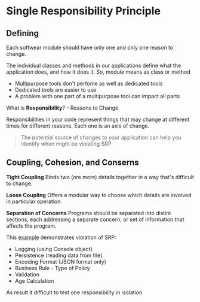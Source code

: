 ﻿# Single Responsibility Principle

## Defining

Each softwear module should have only one and only one reason to change.

The individual classes and methods in our applications define what the application does, and how it does it.
So, module means as class or method

- Multipurpose tools don't perfome as well as dedicated tools  
- Dedicated tools are easier to use
- A problem with one part of a multipurpose tool can impact all parts

What is **Responsibility**? - Reasons to Change

Responsibilities in your code represent things that may change at different times for different reasons.
Each one is an axis of change.

>The potential source of changes to your application can help you identify when might be violating SRP

 ## Coupling, Cohesion, and Conserns

**Tight Coupling**
Binds two (ore more) details together in a way that's difficult to change.

**Loose Coupling**
Offers a modular way to choose which details are involved in particular operation.

**Separation of Concerns**
Programs should be separated into distint sections, each addressing a separate concern, or set of information that affects the program.

This [example](https://github.com/ardalis/SolidSample/blob/master/ArdalisRating/RatingEngine.cs) demonstrates violation of SRP:
- Logging (using Console object)
- Persistence (reading data from file)
- Encoding Format (JSON format only)
- Business Rule - Type of Policy
- Validation
- Age Calculation

As result it  difficult to test one responsibility in isolation